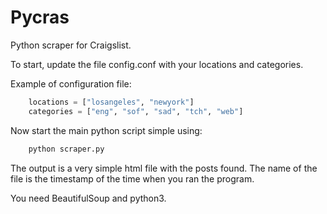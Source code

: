 # Pycras
Python scraper for Craigslist.

To start, update the file config.conf with your locations and categories.

Example of configuration file:

```python
	locations = ["losangeles", "newyork"]
	categories = ["eng", "sof", "sad", "tch", "web"]
```

Now start the main python script simple using:

```python
	python scraper.py
```

The output is a very simple html file with the posts found. The name of the file is the timestamp of the time when you ran the program.

You need BeautifulSoup and python3.


